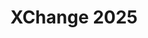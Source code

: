 ---
title: XChange 2025
redirect_to: https://forms.gle/VTkhTAk5VPzFEB36A
redirect_from: 
  - /XC25MerchInterestCheck
  - /xc25merchinterestcheck
---